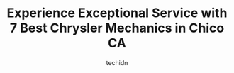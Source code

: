 ---
layout: ampstory
image: https://images.unsplash.com/photo-1628188859552-132bbeac6204?ixlib=rb-4.0.3&ixid=MnwxMjA3fDB8MHxwaG90by1wYWdlfHx8fGVufDB8fHx8&auto=format&fit=crop&w=640&h=853&q=80
author: techidn
featured: false
description: For top-quality automotive repairs and maintenance, visit the 7 best Chrysler Mechanic in Chico CA, USA. Their reputation for excellence and their dedication to customer satisfaction make th
title: Experience Exceptional Service with 7 Best Chrysler Mechanics in Chico CA
cover:
   title: Experience Exceptional Service with 7 Best Chrysler Mechanics in Chico CA
   subtitle: Rickpate
   background: https://images.unsplash.com/photo-1628188859552-132bbeac6204?ixlib=rb-4.0.3&ixid=MnwxMjA3fDB8MHxwaG90by1wYWdlfHx8fGVufDB8fHx8&auto=format&fit=crop&w=640&h=853&q=80

pages: 
 - layout: thirds
   top: <h1>#1 CHICO CAR CARE, Independent Toyota Lexus Specialist</h1>
   bottom: "<p>My 2000 Lexus RX300 had the check engine light on for a long time. Dan was able to fix it, change my spark plugs, fix my sunroof leak due to drains being clogged, changed</p>"
   background: https://www.knot35.com/toplist/wp-content/uploads/2023/06/best-chrysler-mechanic-1-in-chico-ca-1685832235.jpeg
   backgroundblur: true
 - layout: thirds
   top: <h1>#2 Affordable Automotive</h1>
   bottom: "<p>2106 Park Ave, Chico, CA 95928, United States</p>"
   background: https://www.knot35.com/toplist/wp-content/uploads/2023/06/best-chrysler-mechanic-2-in-chico-ca-1685832236.jpeg
   cta:
      link: https://www.knot35.com/toplist/experience-exceptional-service-with-7-best-chrysler-mechanics-in-chico-ca/
      text: Experience Exceptional Service with 7 Best Chrysler Mechanics in Chico CA
 - layout: thirds
   top: <h1>#3 Payless 4 Wheel Drive</h1>
   bottom: "<p>971 E 9th St, Chico, CA 95928, United States</p>"
   background: https://www.knot35.com/toplist/wp-content/uploads/2023/06/best-chrysler-mechanic-3-in-chico-ca-1685832236.jpeg
   cta:
      link: https://www.knot35.com/toplist/experience-exceptional-service-with-7-best-chrysler-mechanics-in-chico-ca/
      text: Experience Exceptional Service with 7 Best Chrysler Mechanics in Chico CA
 - layout: thirds
   top: <h1>#4 Spencer Automotive, Inc.</h1>
   bottom: "<p>2540 Dominic Dr, Chico, CA 95928, United States</p>"
   background: https://images.unsplash.com/photo-1557672172-298e090bd0f1?ixlib=rb-4.0.3&ixid=MnwxMjA3fDB8MHxwaG90by1wYWdlfHx8fGVufDB8fHx8&auto=format&fit=crop&w=640&h=853&q=80
   cta:
      link: https://www.knot35.com/toplist/experience-exceptional-service-with-7-best-chrysler-mechanics-in-chico-ca/
      text: Experience Exceptional Service with 7 Best Chrysler Mechanics in Chico CA
 - layout: thirds
   top: <h1>#5 Younique Automotive Service Center</h1>
   bottom: "<p>3871 Benatar Way, Chico, CA 95928, United States</p>"
   background: https://images.unsplash.com/photo-1564951434112-64d74cc2a2d7?ixlib=rb-4.0.3&ixid=MnwxMjA3fDB8MHxwaG90by1wYWdlfHx8fGVufDB8fHx8&auto=format&fit=crop&w=640&h=853&q=80
   cta:
      link: https://www.knot35.com/toplist/experience-exceptional-service-with-7-best-chrysler-mechanics-in-chico-ca/
      text: Experience Exceptional Service with 7 Best Chrysler Mechanics in Chico CA
 - layout: thirds
   top: <h1>#6 Affordable Automotive West</h1>
   bottom: "<p>906 Nord Ave, Chico, CA 95926, United States</p>"
   background: https://images.unsplash.com/photo-1509114397022-ed747cca3f65?ixlib=rb-4.0.3&ixid=MnwxMjA3fDB8MHxwaG90by1wYWdlfHx8fGVufDB8fHx8&auto=format&fit=crop&w=640&h=853&q=80
   cta:
      link: https://www.knot35.com/toplist/experience-exceptional-service-with-7-best-chrysler-mechanics-in-chico-ca/
      text: Experience Exceptional Service with 7 Best Chrysler Mechanics in Chico CA
 - layout: thirds
   top: <h1>#7 Auto Doctor</h1>
   bottom: "<p>2144 Park Ave, Chico, CA 95928, United States</p>"
   background: https://images.unsplash.com/photo-1484589065579-248aad0d8b13?ixlib=rb-4.0.3&ixid=MnwxMjA3fDB8MHxwaG90by1wYWdlfHx8fGVufDB8fHx8&auto=format&fit=crop&w=640&h=853&q=80
   cta:
      link: https://www.knot35.com/toplist/experience-exceptional-service-with-7-best-chrysler-mechanics-in-chico-ca/
      text: Experience Exceptional Service with 7 Best Chrysler Mechanics in Chico CA
 - layout: thirds
   middle: Continue reading...
   background: https://images.unsplash.com/photo-1597773150796-e5c14ebecbf5?ixlib=rb-4.0.3&ixid=MnwxMjA3fDB8MHxwaG90by1wYWdlfHx8fGVufDB8fHx8&auto=format&fit=crop&w=640&h=853&q=80
   cta:
      link: https://www.knot35.com/toplist/experience-exceptional-service-with-7-best-chrysler-mechanics-in-chico-ca/
      text: Experience Exceptional Service with 7 Best Chrysler Mechanics in Chico CA
      
---